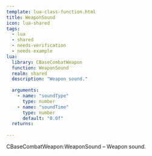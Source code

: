 ```yaml
---
template: lua-class-function.html
title: WeaponSound
icon: lua-shared
tags:
  - lua
  - shared
  - needs-verification
  - needs-example
lua:
  library: CBaseCombatWeapon
  function: WeaponSound
  realm: shared
  description: "Weapon sound."
  
  arguments:
    - name: "soundType"
      type: number
    - name: "soundTime"
      type: number
      default: "0.0f"
  returns:
    
---
```


<div class="lua__search__keywords">
CBaseCombatWeapon:WeaponSound &#x2013; Weapon sound.
</div>
